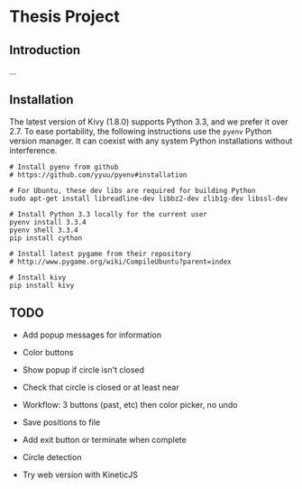 # Thesis Project

## Introduction

...

## Installation

The latest version of Kivy (1.8.0) supports Python 3.3, and we prefer it over 2.7. To ease portability, the following instructions use the `pyenv` Python version manager. It can coexist with any system Python installations without interference.

```
# Install pyenv from github
# https://github.com/yyuu/pyenv#installation

# For Ubuntu, these dev libs are required for building Python
sudo apt-get install libreadline-dev libbz2-dev zlib1g-dev libssl-dev

# Install Python 3.3 locally for the current user
pyenv install 3.3.4
pyenv shell 3.3.4
pip install cython

# Install latest pygame from their repository
# http://www.pygame.org/wiki/CompileUbuntu?parent=index

# Install kivy
pip install kivy
```

## TODO

- Add popup messages for information
- Color buttons
- Show popup if circle isn't closed
- Check that circle is closed or at least near
- Workflow: 3 buttons (past, etc) then color picker, no undo

- Save positions to file

- Add exit button or terminate when complete
- Circle detection

- Try web version with KineticJS
